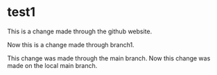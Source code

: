 # test1

This is a change made through the github website.

Now this is a change made through branch1.

This change was made through the main branch.
Now this change was made on the local main branch.

